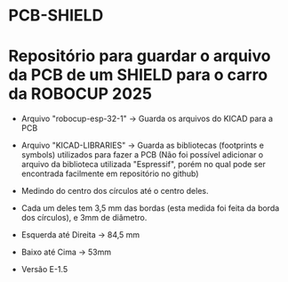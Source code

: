 # PCB-SHIELD
# Repositório para guardar o arquivo da PCB de um SHIELD para o carro da ROBOCUP 2025

- Arquivo "robocup-esp-32-1" -> Guarda os arquivos do KICAD para a PCB

- Arquivo "KICAD-LIBRARIES" -> Guarda as bibliotecas (footprints e symbols) utilizados para fazer a PCB
  (Não foi possível adicionar o arquivo da biblioteca utilizada "Espressif", porém no qual pode ser encontrada facilmente em repositório no github)

- Medindo do centro dos círculos até o centro deles.
- Cada um deles tem 3,5 mm das bordas (esta medida foi feita da borda dos círculos), e 3mm de diâmetro.
- Esquerda até Direita -> 84,5 mm
- Baixo até Cima -> 53mm

- Versão E-1.5
